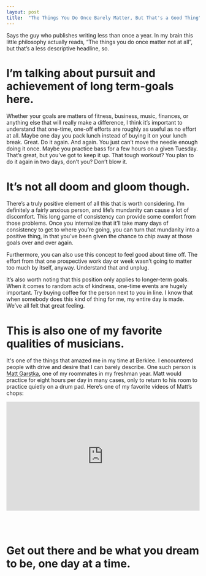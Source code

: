 ```yaml
---
layout: post
title:  "The Things You Do Once Barely Matter, But That's a Good Thing"
---
```

Says the guy who publishes writing less than once a year. In my brain this little philosophy actually reads, “The things you do once matter not at all”, but that’s a less descriptive headline, so. 

I’m talking about pursuit and achievement of long term-goals here. 
==================


Whether your goals are matters of fitness, business, music, finances, or anything else that will really make a difference, I think it’s important to understand that one-time, one-off efforts are roughly as useful as no effort at all. Maybe one day you pack lunch instead of buying it on your lunch break. Great. Do it again. And again. You just can’t move the needle enough doing it once. Maybe you practice bass for a few hours on a given Tuesday. That’s great, but you’ve got to keep it up. That tough workout? You plan to do it again in two days, don’t you? Don’t blow it.

It’s not all doom and gloom though. 
=====

There’s a truly positive element of all this that is worth considering. I’m definitely a fairly anxious person, and life’s mundanity can cause a lot of discomfort. This long game of consistency can provide some comfort from those problems. Once you internalize that it’ll take many days of consistency to get to where you’re going, you can turn that mundanity into a positive thing, in that you’ve been given the chance to chip away at those goals over and over again.

Furthermore, you can also use this concept to feel good about time off. The effort from that one prospective work day or week wasn’t going to matter too much by itself, anyway. Understand that and unplug.

It’s also worth noting that this position only applies to longer-term goals. When it comes to random acts of kindness, one-time events are hugely important. Try buying coffee for the person next to you in line. I know that when somebody does this kind of thing for me, my entire day is made. We’ve all felt that great feeling.

This is also one of my favorite qualities of musicians.
====
It's one of the things that amazed me in my time at Berklee. I encountered people with drive and desire that I can barely describe. One such person is [Matt Garstka](http://matt-garstka.myshopify.com/), one of my roommates in my freshman year. Matt would practice for eight hours per day in many cases, only to return to his room to practice quietly on a drum pad. Here’s one of my favorite videos of Matt’s chops:
<div style="position:relative;height:0;padding-bottom:56.25%"><iframe
src="https://www.youtube.com/embed/OtDstKaLnn8?ecver=2" width="640" height="360"
frameborder="0" style="position:absolute;width:100%;height:100%;left:0"
allowfullscreen></iframe></div>

<br /><br />

Get out there and be what you dream to be, one day at a time.
====
